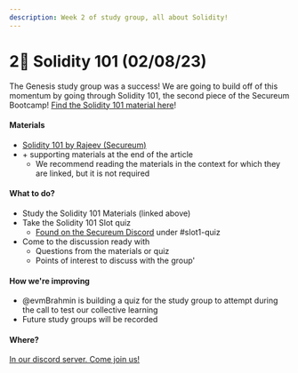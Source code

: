 ```yaml
---
description: Week 2 of study group, all about Solidity!
---
```


# 2⃣ Solidity 101 (02/08/23)

The Genesis study group was a success! We are going to build off of this momentum by going through Solidity 101, the second piece of the Secureum Bootcamp! [Find the Solidity 101 material here](https://secureum.substack.com/p/solidity-101)!

#### Materials

* [Solidity 101 by Rajeev (Secureum)](https://secureum.substack.com/p/solidity-101)
* \+ supporting materials at the end of the article
  * We recommend reading the materials in the context for which they are linked, but it is not required

#### What to do?

* Study the Solidity 101 Materials (linked above)
* Take the Solidity 101 Slot quiz
  * [Found on the Secureum Discord](https://discord.gg/MPtBAxBw) under #slot1-quiz
* Come to the discussion ready with
  * Questions from the materials or quiz
  * Points of interest to discuss with the group'

#### How we're improving

* @evmBrahmin is building a quiz for the study group to attempt during the call to test our collective learning
* Future study groups will be recorded

#### Where?

[In our discord server. Come join us!](https://discord.gg/gnJXHzhs)
